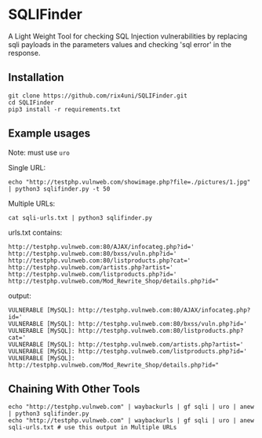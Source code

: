 # SQLIFinder

A Light Weight Tool for checking SQL Injection vulnerabilities by replacing sqli payloads in the parameters values and checking 'sql error' in the response.

## Installation
```
git clone https://github.com/rix4uni/SQLIFinder.git
cd SQLIFinder
pip3 install -r requirements.txt
```

## Example usages

Note: must use `uro`

Single URL:
```
echo "http://testphp.vulnweb.com/showimage.php?file=./pictures/1.jpg" | python3 sqlifinder.py -t 50
```

Multiple URLs:
```
cat sqli-urls.txt | python3 sqlifinder.py
```

urls.txt contains:
```
http://testphp.vulnweb.com:80/AJAX/infocateg.php?id='
http://testphp.vulnweb.com:80/bxss/vuln.php?id='
http://testphp.vulnweb.com:80/listproducts.php?cat='
http://testphp.vulnweb.com/artists.php?artist='
http://testphp.vulnweb.com/listproducts.php?id='
http://testphp.vulnweb.com/Mod_Rewrite_Shop/details.php?id="
```

output:
```
VULNERABLE [MySQL]: http://testphp.vulnweb.com:80/AJAX/infocateg.php?id='
VULNERABLE [MySQL]: http://testphp.vulnweb.com:80/bxss/vuln.php?id='
VULNERABLE [MySQL]: http://testphp.vulnweb.com:80/listproducts.php?cat='
VULNERABLE [MySQL]: http://testphp.vulnweb.com/artists.php?artist='
VULNERABLE [MySQL]: http://testphp.vulnweb.com/listproducts.php?id='
VULNERABLE [MySQL]: http://testphp.vulnweb.com/Mod_Rewrite_Shop/details.php?id="
```

## Chaining With Other Tools
```
echo "http://testphp.vulnweb.com" | waybackurls | gf sqli | uro | anew | python3 sqlifinder.py
echo "http://testphp.vulnweb.com" | waybackurls | gf sqli | uro | anew sqli-urls.txt # use this output in Multiple URLs
```
